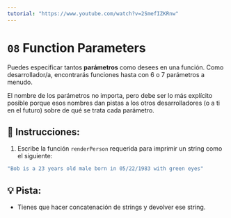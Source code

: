 ```yaml
---
tutorial: "https://www.youtube.com/watch?v=2SmefIZKRnw"
---
```


# `08` Function Parameters

Puedes especificar tantos **parámetros** como desees en una función. Como desarrollador/a, encontrarás funciones hasta con 6 o 7 parámetros a menudo. 

El nombre de los parámetros no importa, pero debe ser lo más explícito posible porque esos nombres dan pistas a los otros desarrolladores (o a ti en el futuro) sobre de qué se trata cada parámetro.

## 📝 Instrucciones:

1.  Escribe la función `renderPerson` requerida para imprimir un string como el siguiente:

```js
"Bob is a 23 years old male born in 05/22/1983 with green eyes"
```

## 💡 Pista:

+ Tienes que hacer concatenación de strings y devolver ese string.
